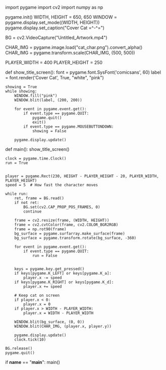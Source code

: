 import pygame
import cv2
import numpy as np

pygame.init()
WIDTH, HEIGHT = 650, 650
WINDOW = pygame.display.set_mode((WIDTH, HEIGHT))
pygame.display.set_caption("Cover Cat =^-^=")


BG = cv2.VideoCapture("Untitled_Artwork.mp4")


CHAR_IMG = pygame.image.load("cat_char.png").convert_alpha()
CHAR_IMG = pygame.transform.scale(CHAR_IMG, (500, 500))


PLAYER_WIDTH = 400
PLAYER_HEIGHT = 250


def show_title_screen():
    font = pygame.font.SysFont('comicsans', 60)
    label = font.render('Cover Cat', True, "white", "pink")
    
    showing = True
    while showing:
        WINDOW.fill("pink")  
        WINDOW.blit(label, (200, 200))  

        for event in pygame.event.get():
            if event.type == pygame.QUIT:
                pygame.quit()
                exit()
            if event.type == pygame.MOUSEBUTTONDOWN:  
                showing = False

        pygame.display.update()


def main():
    show_title_screen() 

    clock = pygame.time.Clock()
    run = True

  
    player = pygame.Rect(230, HEIGHT - PLAYER_HEIGHT - 20, PLAYER_WIDTH, PLAYER_HEIGHT)
    speed = 5  # How fast the character moves

    while run:
        ret, frame = BG.read()
        if not ret:
            BG.set(cv2.CAP_PROP_POS_FRAMES, 0)
            continue

        frame = cv2.resize(frame, (WIDTH, HEIGHT))
        frame = cv2.cvtColor(frame, cv2.COLOR_BGR2RGB)
        frame = np.rot90(frame)
        bg_surface = pygame.surfarray.make_surface(frame)
        bg_surface = pygame.transform.rotate(bg_surface, -360)

        for event in pygame.event.get():
            if event.type == pygame.QUIT:
                run = False

       
        keys = pygame.key.get_pressed()
        if keys[pygame.K_LEFT] or keys[pygame.K_a]:
            player.x -= speed
        if keys[pygame.K_RIGHT] or keys[pygame.K_d]:
            player.x += speed

        # Keep cat on screen
        if player.x < 0:
            player.x = 0
        if player.x > WIDTH - PLAYER_WIDTH:
            player.x = WIDTH - PLAYER_WIDTH

        WINDOW.blit(bg_surface, (0, 0))  
        WINDOW.blit(CHAR_IMG, (player.x, player.y))  

        pygame.display.update()
        clock.tick(10)

    BG.release()
    pygame.quit()

if __name__ == "__main__":
    main()
